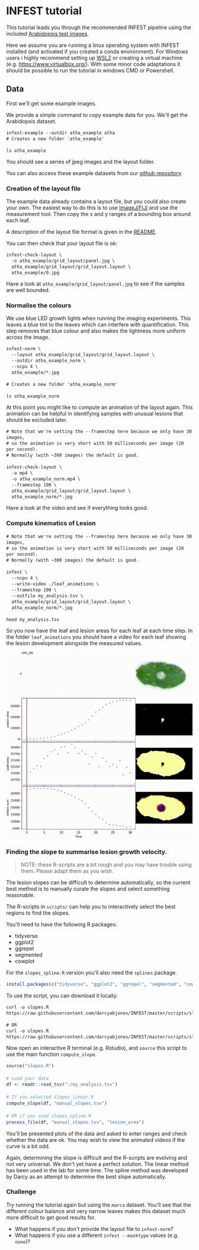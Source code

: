 # INFEST tutorial

This tutorial leads you through the recommended INFEST pipeline using the included [Arabidopsis test images](/src/INFEST/data/atha).

Here we assume you are running a linux operating system with INFEST installed (and activated if you created a conda environment).
For Windows users i highly recommend setting up [WSL2](https://learn.microsoft.com/en-us/windows/wsl/install) or creating a virtual machine (e.g. https://www.virtualbox.org/).
With some minor code adaptations it should be possible to run the tutorial in windows CMD or Powershell.

## Data

First we'll get some example images.

We provide a simple command to copy example data for you.
We'll get the Arabidopsis dataset.

```
infest-example --outdir atha_example atha
# Creates a new folder 'atha_example'

ls atha_example
```

You should see a series of jpeg images and the layout folder.

You can also access these example datasets from our [github repository](https://github.com/darcyabjones/INFEST/tree/master/src/INFEST/data).


### Creation of the layout file

The example data already contains a layout file, but you could also create your own.
The easiest way to do this is to use [ImageJ/FIJI](https://imagej.net/software/imagej2/) and use the measurement tool.
Then copy the x and y ranges of a bounding box around each leaf.

A description of the layout file format is given in the [README](README.md).

You can then check that your layout file is ok:

```
infest-check-layout \
  -o atha_example/grid_layout/panel.jpg \
  atha_example/grid_layout/grid_layout.layout \
  atha_example/0.jpg
```

Have a look at `atha_example/grid_layout/panel.jpg` to see if the samples are well bounded.


### Normalise the colours

We use blue LED growth lights when running the imaging experiments.
This leaves a blue tint to the leaves which can interfere with quantification.
This step removes that blue colour and also makes the lightness more uniform across the image.

```
infest-norm \
  --layout atha_example/grid_layout/grid_layout.layout \
  --outdir atha_example_norm \
  --ncpu 4 \
  atha_example/*.jpg

# Creates a new folder 'atha_example_norm'

ls atha_example_norm
```

At this point you might like to compute an animation of the layout again.
This animation can be helpful in identifying samples with unusual lesions that should be excluded later.

```
# Note that we're setting the --framestep here because we only have 30 images,
# so the animation is very short with 50 milliseconds per image (20 per second).
# Normally (with ~300 images) the default is good.

infest-check-layout \
  -a mp4 \
  -o atha_example_norm.mp4 \
  --framestep 100 \
  atha_example/grid_layout/grid_layout.layout \
  atha_example_norm/*.jpg
```

Have a look at the video and see if everything looks good.


### Compute kinematics of Lesion


```
# Note that we're setting the --framestep here because we only have 30 images,
# so the animation is very short with 50 milliseconds per image (20 per second).
# Normally (with ~300 images) the default is good.

infest \
  --ncpu 4 \
  --write-video ./leaf_animations \
  --framestep 100 \
  --outfile my_analysis.tsv \
  atha_example/grid_layout/grid_layout.layout \
  atha_example_norm/*.jpg

head my_analysis.tsv
```

So you now have the leaf and lesion areas for each leaf at each time step.
In the folder `leaf_animations` you should have a video for each leaf showing the lesion development alongside the measured values.

![Lesion development](examples/example.gif)


### Finding the slope to summarise lesion growth velocity.

> NOTE: these R-scripts are a bit rough and you may have trouble using them.
> Please adapt them as you wish.

The lesion slopes can be difficult to determine automatically, so the current best method 
is to manually curate the slopes and select something reasonable.

The R-scripts in `scripts/` can help you to interactively select the best regions to find the slopes.

You'll need to have the following R packages:

- tidyverse
- ggplot2
- ggrepel
- segmented
- cowplot

For the `slopes_spline.R` version you'll also need the `splines` package.

```r
install.packages(c("tidyverse", "ggplot2", "ggrepel", "segmented", "cowplot"))
```

To use the script, you can download it locally:

```
curl -o slopes.R https://raw.githubusercontent.com/darcyabjones/INFEST/master/scripts/slopes_linear.R

# OR
curl -o slopes.R https://raw.githubusercontent.com/darcyabjones/INFEST/master/scripts/slopes_spline.R
```

Now open an interactive R terminal (e.g. Rstudio), and `source` this script to use the main function `compute_slope`.

```r
source("slopes.R")

# Load your data
df <- readr::read_tsv("./my_analysis.tsv")

# If you selected slopes_linear.R
compute_slope(df, "manual_slopes.tsv")

# OR if you used slopes_spline.R
process_file(df, "manual_slopes.tsv", "lesion_area")
```

You'll be presented plots of the data and asked to enter ranges and check whether the data are ok.
You may wish to view the animated videos if the curve is a bit odd.


Again, determining the slope is difficult and the R-scripts are evolving and not very universal.
We don't yet have a perfect solution.
The linear method has been used in the lab for some time.
The spline method was developed by Darcy as an attempt to determine the best slope automatically.



### Challenge

Try running the tutorial again but using the `marca` dataset.
You'll see that the different colour balance and very narrow leaves makes this dataset much more difficult to get good results for.

- What happens if you don't provide the layout file to `infest-norm`?
- What happens if you use a different `infest --masktype` values (e.g. `none`)?

